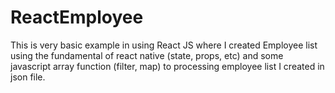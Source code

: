 # ReactEmployee

This is very basic example in using React JS where I created Employee list using the fundamental of react native (state, props, etc) and some javascript array function (filter, map) to processing employee list I created in json file.
